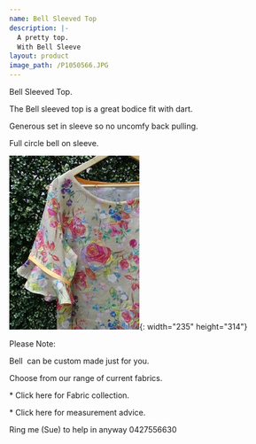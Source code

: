 ```yaml
---
name: Bell Sleeved Top
description: |-
  A pretty top.
  With Bell Sleeve
layout: product
image_path: /P1050566.JPG
---
```


Bell Sleeved Top.&nbsp;

The Bell sleeved top is a great bodice fit with dart.

Generous set in sleeve so no uncomfy back pulling.

Full circle bell on sleeve.

![](/uploads/p1050567---copy.JPG){: width="235" height="314"}

Please Note:

Bell&nbsp; can be custom made just for you.

Choose from our range of current fabrics.

\* Click here for Fabric collection.

\* Click here for measurement advice.

Ring me (Sue) to help in anyway 0427556630